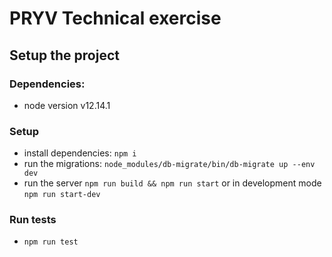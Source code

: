 # PRYV Technical exercise

## Setup the project

### Dependencies:
  * node version v12.14.1

### Setup
  * install dependencies: `npm i`
  * run the migrations: `node_modules/db-migrate/bin/db-migrate up --env dev`
  * run the server `npm run build && npm run start` or in development mode `npm run start-dev`

### Run tests
  * `npm run test`